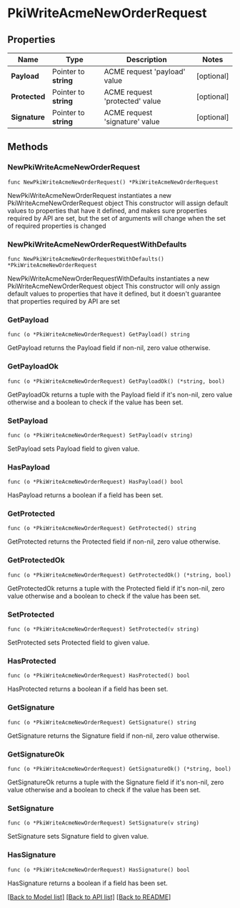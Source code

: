 # PkiWriteAcmeNewOrderRequest


## Properties

Name | Type | Description | Notes
------------ | ------------- | ------------- | -------------
**Payload** | Pointer to **string** | ACME request &#x27;payload&#x27; value | [optional] 
**Protected** | Pointer to **string** | ACME request &#x27;protected&#x27; value | [optional] 
**Signature** | Pointer to **string** | ACME request &#x27;signature&#x27; value | [optional] 



## Methods


### NewPkiWriteAcmeNewOrderRequest

`func NewPkiWriteAcmeNewOrderRequest() *PkiWriteAcmeNewOrderRequest`

NewPkiWriteAcmeNewOrderRequest instantiates a new PkiWriteAcmeNewOrderRequest object
This constructor will assign default values to properties that have it defined,
and makes sure properties required by API are set, but the set of arguments
will change when the set of required properties is changed

### NewPkiWriteAcmeNewOrderRequestWithDefaults

`func NewPkiWriteAcmeNewOrderRequestWithDefaults() *PkiWriteAcmeNewOrderRequest`

NewPkiWriteAcmeNewOrderRequestWithDefaults instantiates a new PkiWriteAcmeNewOrderRequest object
This constructor will only assign default values to properties that have it defined,
but it doesn't guarantee that properties required by API are set


### GetPayload

`func (o *PkiWriteAcmeNewOrderRequest) GetPayload() string`

GetPayload returns the Payload field if non-nil, zero value otherwise.

### GetPayloadOk

`func (o *PkiWriteAcmeNewOrderRequest) GetPayloadOk() (*string, bool)`

GetPayloadOk returns a tuple with the Payload field if it's non-nil, zero value otherwise
and a boolean to check if the value has been set.

### SetPayload

`func (o *PkiWriteAcmeNewOrderRequest) SetPayload(v string)`

SetPayload sets Payload field to given value.


### HasPayload

`func (o *PkiWriteAcmeNewOrderRequest) HasPayload() bool`

HasPayload returns a boolean if a field has been set.




### GetProtected

`func (o *PkiWriteAcmeNewOrderRequest) GetProtected() string`

GetProtected returns the Protected field if non-nil, zero value otherwise.

### GetProtectedOk

`func (o *PkiWriteAcmeNewOrderRequest) GetProtectedOk() (*string, bool)`

GetProtectedOk returns a tuple with the Protected field if it's non-nil, zero value otherwise
and a boolean to check if the value has been set.

### SetProtected

`func (o *PkiWriteAcmeNewOrderRequest) SetProtected(v string)`

SetProtected sets Protected field to given value.


### HasProtected

`func (o *PkiWriteAcmeNewOrderRequest) HasProtected() bool`

HasProtected returns a boolean if a field has been set.




### GetSignature

`func (o *PkiWriteAcmeNewOrderRequest) GetSignature() string`

GetSignature returns the Signature field if non-nil, zero value otherwise.

### GetSignatureOk

`func (o *PkiWriteAcmeNewOrderRequest) GetSignatureOk() (*string, bool)`

GetSignatureOk returns a tuple with the Signature field if it's non-nil, zero value otherwise
and a boolean to check if the value has been set.

### SetSignature

`func (o *PkiWriteAcmeNewOrderRequest) SetSignature(v string)`

SetSignature sets Signature field to given value.


### HasSignature

`func (o *PkiWriteAcmeNewOrderRequest) HasSignature() bool`

HasSignature returns a boolean if a field has been set.









[[Back to Model list]](../README.md#documentation-for-models) [[Back to API list]](../README.md#documentation-for-api-endpoints) [[Back to README]](../README.md)


